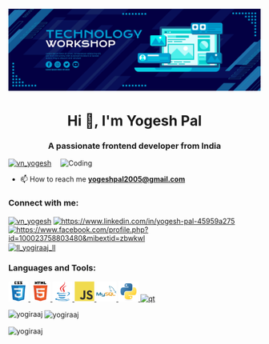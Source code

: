 ![logo](https://github.com/yogiraaj/Edit.Readme/blob/main/6239792.jpg)

<h1 align="center">Hi 👋, I'm Yogesh Pal</h1>
<h3 align="center">A passionate frontend developer from India</h3>

<img align="right" alt="Coding" width="400" src="https://media4.giphy.com/media/VTtANKl0beDFQRLDTh/giphy.gif?cid=ecf05e47bfyewj7s3gjw1jhcb7sglu9baao7fuhaykn1n9l9&ep=v1_gifs_search&rid=giphy.gif&ct=g">



<p align="left"> <a href="https://twitter.com/vn_yogesh" target="blank"><img src="https://img.shields.io/twitter/follow/vn_yogesh?logo=twitter&style=for-the-badge" alt="vn_yogesh" /></a> </p>

- 📫 How to reach me **yogeshpal2005@gmail.com**

<h3 align="left">Connect with me:</h3>
<p align="left">
<a href="https://twitter.com/vn_yogesh" target="blank"><img align="center" src="https://raw.githubusercontent.com/rahuldkjain/github-profile-readme-generator/master/src/images/icons/Social/twitter.svg" alt="vn_yogesh" height="30" width="40" /></a>
<a href="https://linkedin.com/in/https://www.linkedin.com/in/yogesh-pal-45959a275" target="blank"><img align="center" src="https://raw.githubusercontent.com/rahuldkjain/github-profile-readme-generator/master/src/images/icons/Social/linked-in-alt.svg" alt="https://www.linkedin.com/in/yogesh-pal-45959a275" height="30" width="40" /></a>
<a href="https://fb.com/https://www.facebook.com/profile.php?id=100023758803480&mibextid=zbwkwl" target="blank"><img align="center" src="https://raw.githubusercontent.com/rahuldkjain/github-profile-readme-generator/master/src/images/icons/Social/facebook.svg" alt="https://www.facebook.com/profile.php?id=100023758803480&mibextid=zbwkwl" height="30" width="40" /></a>
<a href="https://instagram.com/ll_yogiraaj_ll" target="blank"><img align="center" src="https://raw.githubusercontent.com/rahuldkjain/github-profile-readme-generator/master/src/images/icons/Social/instagram.svg" alt="ll_yogiraaj_ll" height="30" width="40" /></a>
</p>

<h3 align="left">Languages and Tools:</h3>
<p align="left"> <a href="https://www.w3schools.com/css/" target="_blank" rel="noreferrer"> <img src="https://raw.githubusercontent.com/devicons/devicon/master/icons/css3/css3-original-wordmark.svg" alt="css3" width="40" height="40"/> </a> <a href="https://www.w3.org/html/" target="_blank" rel="noreferrer"> <img src="https://raw.githubusercontent.com/devicons/devicon/master/icons/html5/html5-original-wordmark.svg" alt="html5" width="40" height="40"/> </a> <a href="https://www.java.com" target="_blank" rel="noreferrer"> <img src="https://raw.githubusercontent.com/devicons/devicon/master/icons/java/java-original.svg" alt="java" width="40" height="40"/> </a> <a href="https://developer.mozilla.org/en-US/docs/Web/JavaScript" target="_blank" rel="noreferrer"> <img src="https://raw.githubusercontent.com/devicons/devicon/master/icons/javascript/javascript-original.svg" alt="javascript" width="40" height="40"/> </a> <a href="https://www.mysql.com/" target="_blank" rel="noreferrer"> <img src="https://raw.githubusercontent.com/devicons/devicon/master/icons/mysql/mysql-original-wordmark.svg" alt="mysql" width="40" height="40"/> </a> <a href="https://www.python.org" target="_blank" rel="noreferrer"> <img src="https://raw.githubusercontent.com/devicons/devicon/master/icons/python/python-original.svg" alt="python" width="40" height="40"/> </a> <a href="https://www.qt.io/" target="_blank" rel="noreferrer"> <img src="https://upload.wikimedia.org/wikipedia/commons/0/0b/Qt_logo_2016.svg" alt="qt" width="40" height="40"/> </a> </p>

<p><img align="left" src="https://github-readme-stats.vercel.app/api/top-langs?username=yogiraaj&show_icons=true&locale=en&layout=compact" alt="yogiraaj" /></p>

<p>&nbsp;<img align="center" src="https://github-readme-stats.vercel.app/api?username=yogiraaj&show_icons=true&locale=en" alt="yogiraaj" /></p>

<p><img align="center" src="https://github-readme-streak-stats.herokuapp.com/?user=yogiraaj&" alt="yogiraaj" /></p>

